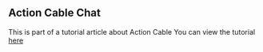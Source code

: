 ## Action Cable Chat

This is part of a tutorial article about Action Cable
You can view the tutorial [here](https://www.pluralsight.com/guides/ruby-ruby-on-rails/creating-a-chat-using-rails-action-cable)
